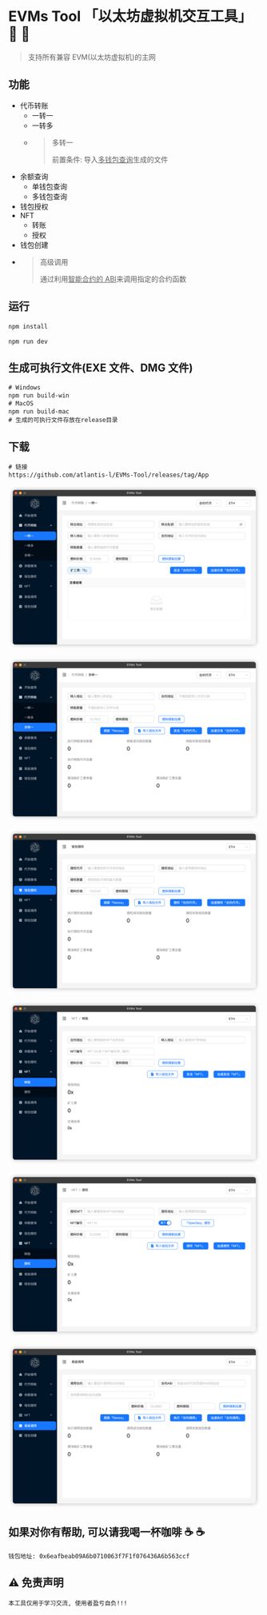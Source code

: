 # EVMs Tool 「以太坊虚拟机交互工具」 🔧 🔧

> 支持所有兼容 EVM(以太坊虚拟机)的主网

## 功能

- 代币转账
  - 一转一
  - 一转多
  - > 多转一
    >
    > 前置条件: 导入<u>多钱包查询</u>生成的文件
- 余额查询
  - 单钱包查询
  - 多钱包查询
- 钱包授权
- NFT
  - 转账
  - 授权
- 钱包创建
- > 高级调用
  >
  > 通过利用<u>智能合约的 ABI</u>来调用指定的合约函数

## 运行

```shell
npm install
```

```shell
npm run dev
```

## 生成可执行文件(EXE 文件、DMG 文件)

```shell
# Windows
npm run build-win
# MacOS
npm run build-mac
# 生成的可执行文件存放在release目录
```

## 下载

```shell
# 链接
https://github.com/atlantis-l/EVMs-Tool/releases/tag/App
```

![一转一](public/功能截图-01.png "一转一")

![多转一](public/功能截图-02.png "多转一")

![钱包授权](public/功能截图-03.png "钱包授权")

![NFT转账](public/功能截图-04.png "NFT转账")

![NFT授权](public/功能截图-05.png "NFT授权")

![高级调用](public/功能截图-06.png "高级调用")

## 如果对你有帮助, 可以请我喝一杯咖啡 ☕️ ☕️

```shell
钱包地址: 0x6eafbeab09A6b0710063f7F1f076436A6b563ccf
```

## ⚠️ 免责声明

```shell
本工具仅用于学习交流, 使用者盈亏自负!!!
```

